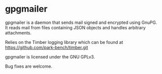 # gpgmailer

gpgmailer is a daemon that sends mail signed and encrypted using GnuPG.  It
reads mail from files containing JSON objects and handles arbitrary
attachments.

Relies on the Timber logging library which can be found at 
https://github.com/park-bench/timber.git

gpgmailer is licensed under the GNU GPLv3.

Bug fixes are welcome.

